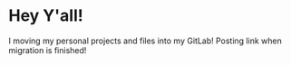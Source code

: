 # Hey Y'all!

I moving my personal projects and files into my GitLab! Posting link when migration is finished!
